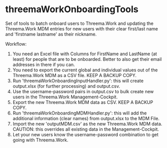 # threemaWorkOnboardingTools
Set of tools to batch onboard users to Threema.Work and updating the Threema.Work MDM entries for new users with their clear first/last name and 'firstname lastname' as their nickname. 

Workflow:
1) You need an Excel file with Columns for FirstName and LastName (at least) for people that are to be onboarded. Better to also get their email addresses in there if you can. 
2) You need to export the current global and individual values out of the Threema.Work MDM as a CSV file. KEEP A BACKUP COPY.
3) Run 'threemaWorkOnboardingInputHandler.py': this will create output.xlsx (for further processing) and output.csv. 
4) Use the username-password pairs in output.csv to bulk create new users in the Threema.Work Management-Cockpit.
5) Export the new Threema.Work MDM data as CSV.  KEEP A BACKUP COPY.
6) Run 'threemaWorkOnboardingMDMHandler.py': this will add the additional information (clear names) from output.xlsx to the MDM File. 
7) Import the new 'outputMDM.csv' as the new Threema.Work MDM data. CAUTION: this overrides all existing data in the Management-Cockpit.
8) Let your new users know the username-password combination to get going with Threema.Work. 

